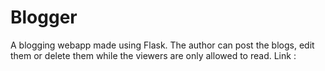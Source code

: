 # Blogger
A blogging webapp made using Flask. The author can post the blogs, edit them or delete them while the viewers are only allowed to read. 
Link : 
